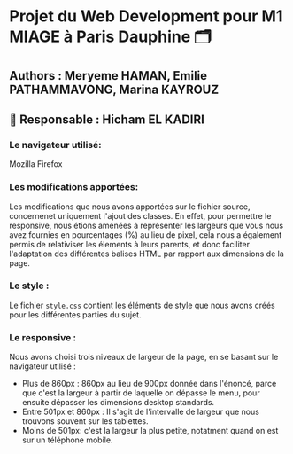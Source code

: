 # Projet du Web Development pour M1 MIAGE à Paris Dauphine 🗂️

## Authors : Meryeme HAMAN, Emilie PATHAMMAVONG, Marina KAYROUZ

🤯 Responsable : Hicham EL KADIRI
---------------------------------

### Le navigateur utilisé:
Mozilla Firefox

### Les modifications apportées:
Les modifications que nous avons apportées sur le fichier source, concernenet uniquement l'ajout des classes. En effet, pour permettre le responsive, nous étions amenées à représenter les largeurs que vous nous avez fournies en pourcentages (%) au lieu de pixel, cela nous a également permis de relativiser les élements à leurs parents, et donc faciliter l'adaptation des différentes balises HTML par rapport aux dimensions de la page. 

### Le style : 
Le fichier ``style.css`` contient les éléments de style que nous avons créés pour les différentes parties du sujet.

### Le responsive : 
Nous avons choisi trois niveaux de largeur de la page, en se basant sur le navigateur utilisé : 
* Plus de 860px : 
860px au lieu de 900px donnée dans l'énoncé, parce que c'est la largeur à partir de laquelle on dépasse le menu, pour ensuite dépasser les dimensions desktop standards. 
* Entre 501px et 860px :
Il s'agit de l'intervalle de largeur que nous trouvons souvent sur les tablettes.
* Moins de 501px:
c'est la largeur la plus petite, notatment quand on est sur un téléphone mobile.